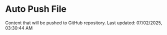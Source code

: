# Auto Push File

Content that will be pushed to GitHub repository.
Last updated: 07/02/2025, 03:30:44 AM